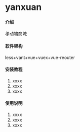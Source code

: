 # yanxuan

#### 介绍
移动端商城

#### 软件架构
less+vant+vue+vuex+vue-reouter


#### 安装教程

1.  xxxx
2.  xxxx
3.  xxxx

#### 使用说明

1.  xxxx
2.  xxxx
3.  xxxx



